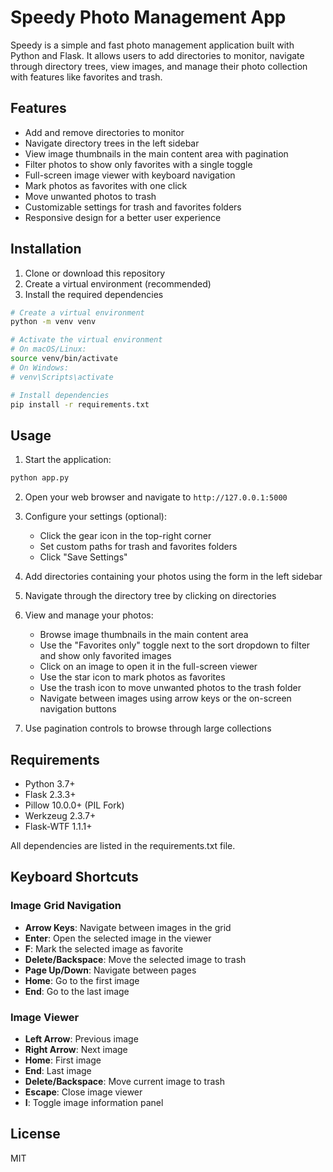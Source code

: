 # Speedy Photo Management App

Speedy is a simple and fast photo management application built with Python and Flask. It allows users to add directories to monitor, navigate through directory trees, view images, and manage their photo collection with features like favorites and trash.

## Features

- Add and remove directories to monitor
- Navigate directory trees in the left sidebar
- View image thumbnails in the main content area with pagination
- Filter photos to show only favorites with a single toggle
- Full-screen image viewer with keyboard navigation
- Mark photos as favorites with one click
- Move unwanted photos to trash
- Customizable settings for trash and favorites folders
- Responsive design for a better user experience

## Installation

1. Clone or download this repository
2. Create a virtual environment (recommended)
3. Install the required dependencies

```bash
# Create a virtual environment
python -m venv venv

# Activate the virtual environment
# On macOS/Linux:
source venv/bin/activate
# On Windows:
# venv\Scripts\activate

# Install dependencies
pip install -r requirements.txt
```

## Usage

1. Start the application:

```bash
python app.py
```

2. Open your web browser and navigate to `http://127.0.0.1:5000`

3. Configure your settings (optional):
   - Click the gear icon in the top-right corner
   - Set custom paths for trash and favorites folders
   - Click "Save Settings"

4. Add directories containing your photos using the form in the left sidebar

5. Navigate through the directory tree by clicking on directories

6. View and manage your photos:
   - Browse image thumbnails in the main content area
   - Use the "Favorites only" toggle next to the sort dropdown to filter and show only favorited images
   - Click on an image to open it in the full-screen viewer
   - Use the star icon to mark photos as favorites
   - Use the trash icon to move unwanted photos to the trash folder
   - Navigate between images using arrow keys or the on-screen navigation buttons

7. Use pagination controls to browse through large collections

## Requirements

- Python 3.7+
- Flask 2.3.3+
- Pillow 10.0.0+ (PIL Fork)
- Werkzeug 2.3.7+
- Flask-WTF 1.1.1+

All dependencies are listed in the requirements.txt file.

## Keyboard Shortcuts

### Image Grid Navigation

- **Arrow Keys**: Navigate between images in the grid
- **Enter**: Open the selected image in the viewer
- **F**: Mark the selected image as favorite
- **Delete/Backspace**: Move the selected image to trash
- **Page Up/Down**: Navigate between pages
- **Home**: Go to the first image
- **End**: Go to the last image

### Image Viewer

- **Left Arrow**: Previous image
- **Right Arrow**: Next image
- **Home**: First image
- **End**: Last image
- **Delete/Backspace**: Move current image to trash
- **Escape**: Close image viewer
- **I**: Toggle image information panel

## License

MIT
